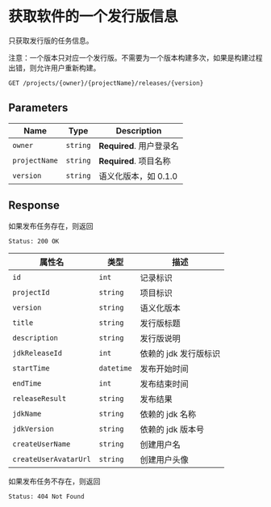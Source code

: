 # 获取软件的一个发行版信息

只获取发行版的任务信息。

注意：一个版本只对应一个发行版。不需要为一个版本构建多次，如果是构建过程出错，则允许用户重新构建。

```text
GET /projects/{owner}/{projectName}/releases/{version}
```

## Parameters

| Name          | Type     | Description              |
| ------------- | -------- | ------------------------ |
| `owner`       | `string` | **Required**. 用户登录名 |
| `projectName` | `string` | **Required**. 项目名称   |
| `version`     | `string` | 语义化版本，如 0.1.0     |

## Response

如果发布任务存在，则返回

```text
Status: 200 OK
```

| 属性名                | 类型       | 描述                  |
| --------------------- | ---------- | --------------------- |
| `id`                  | `int`      | 记录标识              |
| `projectId`           | `string`   | 项目标识              |
| `version`             | `string`   | 语义化版本            |
| `title`               | `string`   | 发行版标题            |
| `description`         | `string`   | 发行版说明            |
| `jdkReleaseId`        | `int`      | 依赖的 jdk 发行版标识 |
| `startTime`          | `datetime` | 发布开始时间          |
| `endTime`            | `int`      | 发布结束时间          |
| `releaseResult`       | `string`   | 发布结果              |
| `jdkName`             | `string`   | 依赖的 jdk 名称       |
| `jdkVersion`          | `string`   | 依赖的 jdk 版本号     |
| `createUserName`      | `string`   | 创建用户名            |
| `createUserAvatarUrl` | `string`   | 创建用户头像          |

如果发布任务不存在，则返回

```text
Status: 404 Not Found
```